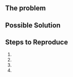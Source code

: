 <!--- Provide a general summary of the issue in the Title above -->

## The problem
<!--- Tell us the problem (bug) you are facing. -->

## Possible Solution
<!--- Not obligatory, but suggest a fix/reason for the bug. You can delete this if you are unsure. -->

## Steps to Reproduce
<!--- Provide a link to a live example, or an unambiguous set of steps to -->
1.
2.
3.
4.
